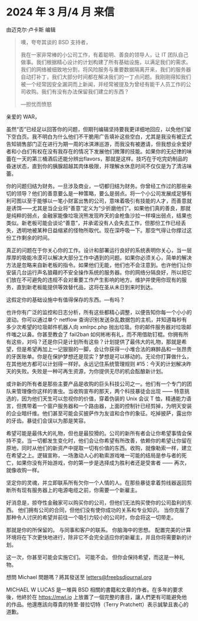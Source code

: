 # 2024 年 3 月/4 月 来信

由迈克尔·卢卡斯 编辑

>噢，夸夸其谈的 BSD 支持者，
>
>我在一家非常棒的小公司工作，有着聪明、善良的领导人，让 IT 团队自己做事。我们根据精心设计的计划构建了所有基础设施，以满足我们的需求。我们的网络被细致地分割，将风险服务与重要数据隔离开来，我们的服务器自动打补丁，我们大部分时间都在解决我们的一丁点问题。我刚刚得知我们被一个经常因安全漏洞而上新闻，并经常被提及为曾经有能干人员工作的公司收购。我们有没有办法保留我们建立的东西？
>
>—担忧而愤怒

 亲爱的 WAR，

虽然“否”已经足以回答你的问题，但期刊编辑坚持要我更详细地回应，以免他们留下空白页。我不明白为什么他们不干脆用广告填补这些空白，尤其是我没有被正式告知销售部门正在进行为期一周的冰淇淋巡游，而我没有被邀请，但我想业余爱好者和小白们有权在没有我存在的情况下发展他们微薄的技能。如果你的无纪律的味蕾在一天的第三桶酒后还能分辨出flavors，那就是这样。技巧在于吃完奶制品的昏迷状态，直到你的胰腺超越其肉体极限，并理解水休息时间不仅仅是为了清洁味蕾。

你的问题归结为财务。一旦涉及商业，一切都归结为财务。你曾经工作过的那些亲切的领导？他们的善意要么是一种策略，要么是弱点。将一个小公司发展成足够有利可图以至于能够以一笔小财富出售的公司，意味着吸引有技能的人才，而善意就是诱饵——尤其是当企业将“善意”定义为“少折磨他们”。如果他们真的善良，那就是纯粹的弱点，金融家能像垃圾浣熊发现昨天的金枪鱼沙拉一样嗅出弱点，结果也类似。新老板可能会谈论“善意”，并承诺没有人会失去工作，但那份工作已经丢失，透明地被某种日益缩紧的怪物所取代。现在深呼吸一下。那空气得让你撑过这份工作剩余的时间。

真正的问题在于你关心你的工作。设计和部署运行良好的系统表明你关心，当一层厚厚的吸能冷漠可以解决大部分工作中遇到的问题。如果你必须关心，简单的解决方法是忽略来自新老板的指令。如果他们无能，他们也不会注意到。也许他们让你安装几台运行声名狼藉的不安全操作系统的服务器。你的网络分隔良好，所以把它们放在不可避免的违规不会对重要工作产生影响的地方。维护并使用你现有的服务，直到新老板能提供等效替代品，这将在圣从未日到来时到达。

这假定你的基础设施中有值得保存的东西。—有吗？

也许你有广泛的监控和日志分析，所有这些都精心调整，以便告知你每一个小小的波动。你可以通过单个 netflow 查询识别发送杂乱数据包的主机，并知道每秒有多少次希望的垃圾邮件机器人向 xmlrpc.php 抛出垃圾。你的邮件服务器对垃圾邮件嗤之以鼻。你甚至教会了 fail2ban 如何彬彬有礼，而不用借助钉棍。你拥有所有这些，对吗？还是你只是计划所有这些？计划提供了最伟大的礼物，那就是希望，但是希望再加上一记狠狠的一脚，会让你获得一小堆合法的麻醉品和一张昂贵的牙医账单。你是在保护梦想还是现实？梦想是可以移动的。无论你打算做什么，在其他地方都可以计划得一样好。永远记住系统管理规则 #15：今天的计划解决昨天的失败。失败是一种可再生资源，为你提供无尽的机会酝酿新计划。

或许新的所有者是那些主要产品是收购的巨头科技公司之一。他们有一个专门的团队来管理像你这样的害虫。当收购宣布的那天，两个科技暴徒会出现 —— 特意挑选的，因为他们天生可以忽视你的价值，穿着伪装的 Unix 会议 T 恤，精通能力语言，但携带着一个窗户服务器和一个路由器，上面的控制针已经剪掉，为明天安装的企业暗纤维。他们甚至可能会买披萨作为友谊和合作的象征。吃掉披萨，露出你的牙齿。暴徒们会误以为那是笑容。

希望可能是最伟大的礼物，但也是最狡猾的。公司的新所有者会让你希望事情会保持不变。当一切都发生变化时，他们会让你希望有所改善，依赖你的希望让你留在原地，同时从他们的新资产中提取一切有价值的东西。收购，就像勒索一样，建立在希望之上。逻辑宣称，一场激动人心的勒索游戏唯一可能的结局是参与者的死亡，如果你没有开始游戏，你的第一步是选择成为胜利者还是受害者 —— 再次，就像收购一样。

坚定你的灵魂，并立即联系所有欠你一个人情的人。在那些暴徒拿着剪线器返回剪断所有现有服务器上的电源电缆之前，你需要一个新雇主。

好消息是，掠夺性金融家可以购买你的公司，但他们无法购买使你的公司盈利的东西。 他们拥有公司的合同，但他们没有使你成功的关系和专业知识。 当你克服了那种令人讨厌的希望并前往一个吸引力较小的公司时，你会将这一切带走。

那就是你的所保留的。 与同事和客户的联系。 你脑海中的思想。 配置完美的计算环境将在下次更快地进行，除非它不会完全适应你的新雇主，并且你将需要新的计划。

这一次，你甚至可能会实施它们。 可能不会。 但你会保持希望，而这是一种礼物。

想問 Michael 問題嗎？將其發送至 letters@freebsdjournal.org

MICHAEL W LUCAS 是一堆與 BSD 相關的書籍和文章的作者。在多年的要求後，他終於在 https://mwl.io 上放置了一個完整的書目，讓人們更有可能避免他的作品。他還應該向尊貴的特里·普拉切特（Terry Pratchett）表示誠摯且衷心的道歉。
